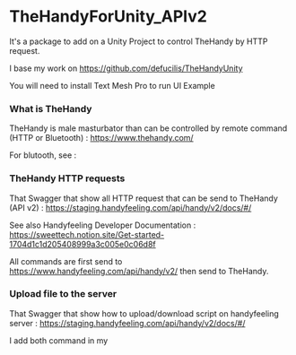# TheHandyForUnity_APIv2

It's a package to add on a Unity Project to control TheHandy by HTTP request.

I base my work on https://github.com/defucilis/TheHandyUnity

You will need to install Text Mesh Pro to run UI Example

### What is TheHandy
TheHandy is male masturbator than can be controlled by remote command (HTTP or Bluetooth) : https://www.thehandy.com/

For blutooth, see : 

### TheHandy HTTP requests
That Swagger that show all HTTP request that can be send to TheHandy (API v2) : https://staging.handyfeeling.com/api/handy/v2/docs/#/

See also Handyfeeling Developer Documentation : https://sweettech.notion.site/Get-started-1704d1c1d205408999a3c005e0c06d8f

All commands are first send to https://www.handyfeeling.com/api/handy/v2/ then send to TheHandy.

### Upload file to the server
That Swagger that show how to upload/download script on handyfeeling server : https://staging.handyfeeling.com/api/handy/v2/docs/#/

I add both command in my 
